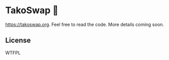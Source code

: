 # TakoSwap 🍣

https://takoswap.org. Feel free to read the code. More details coming soon.

## License

WTFPL